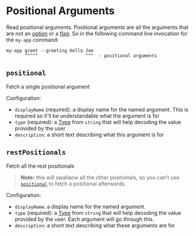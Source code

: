 # Positional Arguments

Read positional arguments. Positional arguments are all the arguments that are not an [option](./options.md) or a [flag](./options.md). So in the following command line invocation for the `my-app` command:

```
my-app greet --greeting Hello Joe
       ^^^^^                  ^^^  - positional arguments
```

## `positional`

Fetch a single positional argument

Configuration:

* `displayName` (required): a display name for the named argument. This is required so it'll be understandable what the argument is for
* `type` (required): a [Type](../included_types.md) from `string` that will help decoding the value provided by the user
* `description`: a short text describing what this argument is for

## `restPositionals`

Fetch all the rest positionals

> **Note:** this will swallaow all the other positionals, so you can't use [`positional`](#positional) to fetch a positional afterwards.

Configuration:

* `displayName`: a display name for the named argument.
* `type` (required): a [Type](../included_types.md) from `string` that will help decoding the value provided by the user. Each argument will go through this.
* `description`: a short text describing what these arguments are for
